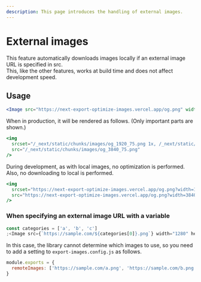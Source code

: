 ```yaml
---
description: This page introduces the handling of external images.
---
```


# External images

This feature automatically downloads images locally if an external image URL is specified in src.  
This, like the other features, works at build time and does not affect development speed.

## Usage

```jsx
<Image src="https://next-export-optimize-images.vercel.app/og.png" width="1280" height="640" alt="" />
```

When in production, it will be rendered as follows. (Only important parts are shown.)

```jsx
<img
  srcset="/_next/static/chunks/images/og_1920_75.png 1x, /_next/static/chunks/images/og_3840_75.png 2x"
  src="/_next/static/chunks/images/og_3840_75.png"
/>
```

During development, as with local images, no optimization is performed.
Also, no downloading to local is performed.

```jsx
<img
  srcset="https://next-export-optimize-images.vercel.app/og.png?width=1920 1x, https://next-export-optimize-images.vercel.app/og.png?width=3840 2x"
  src="https://next-export-optimize-images.vercel.app/og.png?width=3840"
/>
```

### When specifying an external image URL with a variable

```jsx
const categories = ['a', 'b', 'c']
;<Image src={`https://sample.com/${categories[0]}.png`} width="1280" height="640" alt="" />
```

In this case, the library cannot determine which images to use, so you need to add a setting to `export-images.config.js` as follows.

```js title="export-images.config.js"
module.exports = {
  remoteImages: ['https://sample.com/a.png', 'https://sample.com/b.png', 'https://sample.com/c.png'],
}
```

